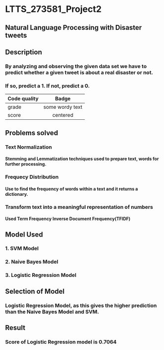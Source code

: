 # LTTS_273581_Project2

 ## Natural Language Processing with Disaster tweets
 
 ## Description
 ### By analyzing and observing the given data set we have to predict whether a given tweet is about a real disaster or not.
 ### If so, predict a 1. If not, predict a 0.
 
| Code quality | Badge  |
| :------------ |:---------------:|
| grade     | some wordy text |
| score      | centered        |  

 ## Problems solved

 ### Text Normalization 
 #### Stemming and Lemmatization techniques used to prepare text, words for further processing.

 ### Frequecy Distribution
 #### Use to find the frequency of words within a text and it returns a dictionary.

 ### Transform text into a meaningful representation of numbers
 #### Used Term Frequency Inverse Document Frequency(TFIDF)

 ## Model Used

 ### 1. SVM Model
 ### 2. Naive Bayes Model
 ### 3. Logistic Regression Model

 ## Selection of Model

 ### Logistic Regression Model, as this gives the higher prediction than the Naive Bayes Model and SVM.

 ## Result

 ### Score of Logistic Regression model is 0.7064 
